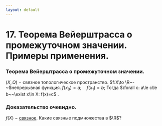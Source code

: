 ```yaml
---
layout: default
---
```

# 17. Теорема Вейерштрасса о промежуточном значении. Примеры применения.

### Теорема Вейерштрасса о промежуточном значении.
$(X,\Omega)~-~$связное топологическое пространство.
$f:X\to \R~-~$непрерывная функция.
$f(x_0)=a;\quad f(x_1)=b;$
Тогда  $\forall c: a\le c\le b~~\exist x\in X: f(x)=c$ .

### Доказательство очевидно.
$f(X)~-~$[связное](08-04-24.md).
Какие связные подмножества в $\R$?